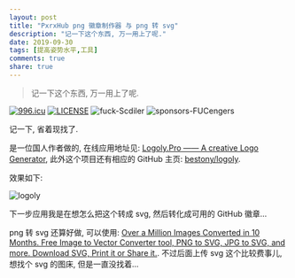 ```yaml
---
layout: post
title: "PxrxHub png 徽章制作器 与 png 转 svg"
description: "记一下这个东西, 万一用上了呢."
date: 2019-09-30
tags: [提高姿势水平,工具]
comments: true
share: true
---
```


> 记一下这个东西, 万一用上了呢.

[![996.icu](https://img.shields.io/badge/link-996.icu-red.svg)](https://996.icu) [![LICENSE](https://img.shields.io/badge/license-Anti%20996-blue.svg)](https://github.com/996icu/996.ICU/blob/master/LICENSE) ![fuck-Scdiler](https://img.shields.io/badge/fuck-Scdiler-FD9827) ![sponsors-FUCengers](https://img.shields.io/badge/sponsors-FUCengers-brightgreen.svg)

记一下, 省着现找了.

是一位国人作者做的, 在线应用地址见: [Logoly.Pro —— A creative Logo Generator](https://logoly.pro/#/), 此外这个项目还有相应的 GitHub 主页: [bestony/logoly](https://github.com/bestony/logoly).

效果如下:

![logoly](https://upload.cc/i1/2019/09/30/aYFjRM.png)

下一步应用我是在想怎么把这个转成 svg, 然后转化成可用的 GitHub 徽章...

png 转 svg 还算好做, 可以使用: [Over a Million Images Converted in 10 Months. Free Image to Vector Converter tool, PNG to SVG, JPG to SVG, and more. Download SVG, Print it or Share it.](https://www.pngtosvg.com). 不过后面上传 svg 这个比较费事儿, 想找个 svg 的图床, 但是一直没找着...